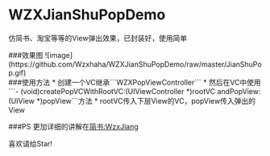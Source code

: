 # WZXJianShuPopDemo
仿简书、淘宝等等的View弹出效果，已封装好，使用简单
<div>
</div>
###效果图
![image](https://github.com/Wzxhaha/WZXJianShuPopDemo/raw/master/JianShuPop.gif)
<div>
</div>
###使用方法
* 创建一个VC继承```WZXPopViewController```
* 然后在VC中使用```- (void)createPopVCWithRootVC:(UIViewController *)rootVC andPopView:(UIView *)popView```方法
   * rootVC传入下层View的VC，popView传入弹出的View
  
###PS
更加详细的讲解在[简书:WzxJiang](http://www.jianshu.com/p/a697d2a38b3c)
<div>
</div>
喜欢请给Star!
